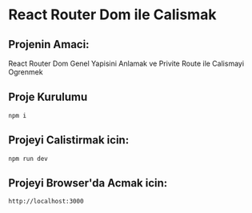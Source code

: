 # React Router Dom ile Calismak 

## Projenin Amaci:
React Router Dom Genel Yapisini Anlamak ve Privite Route ile Calismayi Ogrenmek

## Proje Kurulumu 
```
npm i
```

## Projeyi Calistirmak icin:
```
npm run dev
```

## Projeyi Browser'da Acmak icin:
```
http://localhost:3000
```
